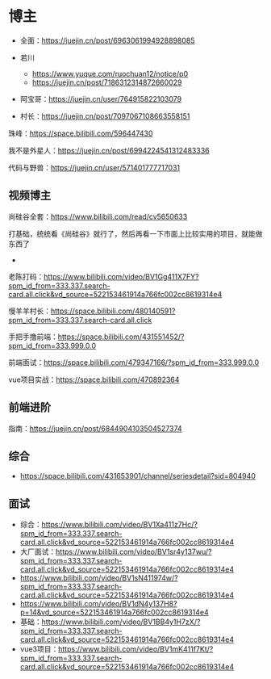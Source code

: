 # 博主

- 全面：https://juejin.cn/post/6963061994928898085
- 若川
  - https://www.yuque.com/ruochuan12/notice/p0
  - https://juejin.cn/post/7186312314872660029

- 阿宝哥：https://juejin.cn/user/764915822103079
- 村长：https://juejin.cn/post/7097067108663558151

珠峰：https://space.bilibili.com/596447430

我不是外星人：https://juejin.cn/post/6994224541312483336

代码与野兽：https://juejin.cn/user/571401777717031



## 视频博主

尚硅谷全套：https://www.bilibili.com/read/cv5650633

打基础，统统看《尚硅谷》就行了，然后再看一下市面上比较实用的项目，就能做东西了

- 

老陈打码：https://www.bilibili.com/video/BV1Gg411X7FY?spm_id_from=333.337.search-card.all.click&vd_source=522153461914a766fc002cc8619314e4

慢羊羊村长：https://space.bilibili.com/480140591?spm_id_from=333.337.search-card.all.click

手把手撸前端：https://space.bilibili.com/431551452/?spm_id_from=333.999.0.0

前端面试：https://space.bilibili.com/479347166/?spm_id_from=333.999.0.0

vue项目实战：https://space.bilibili.com/470892364

## 前端进阶

指南：https://juejin.cn/post/6844904103504527374



## 综合

- https://space.bilibili.com/431653901/channel/seriesdetail?sid=804940



## 面试

- 综合：https://www.bilibili.com/video/BV1Xa411z7Hc/?spm_id_from=333.337.search-card.all.click&vd_source=522153461914a766fc002cc8619314e4
- 大厂面试：https://www.bilibili.com/video/BV1sr4y137wu/?spm_id_from=333.337.search-card.all.click&vd_source=522153461914a766fc002cc8619314e4
- https://www.bilibili.com/video/BV1sN411974w/?spm_id_from=333.337.search-card.all.click&vd_source=522153461914a766fc002cc8619314e4
- https://www.bilibili.com/video/BV1dN4y137H8?p=14&vd_source=522153461914a766fc002cc8619314e4
- 基础：https://www.bilibili.com/video/BV1BB4y1H7zX/?spm_id_from=333.337.search-card.all.click&vd_source=522153461914a766fc002cc8619314e4
- vue3项目：https://www.bilibili.com/video/BV1mK411f7Kt/?spm_id_from=333.337.search-card.all.click&vd_source=522153461914a766fc002cc8619314e4
